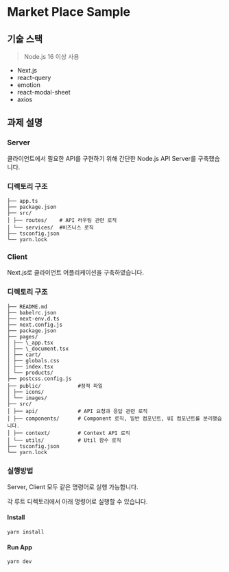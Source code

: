 # Market Place Sample

## 기술 스택

> Node.js 16 이상 사용

- Next.js
- react-query
- emotion
- react-modal-sheet
- axios

## 과제 설명

### Server

클라이언트에서 필요한 API를 구현하기 위해 간단한 Node.js API Server를 구축했습니다.

### 디렉토리 구조

```
├── app.ts
├── package.json
├── src/
│ ├── routes/    # API 라우팅 관련 로직
│ └── services/  #비즈니스 로직
├── tsconfig.json
└── yarn.lock
```

### Client

Next.js로 클라이언트 어플리케이션을 구축하였습니다.

### 디렉토리 구조

```
├── README.md
├── babelrc.json
├── next-env.d.ts
├── next.config.js
├── package.json
├── pages/
│ ├── \_app.tsx
│ ├── \_document.tsx
│ ├── cart/
│ ├── globals.css
│ ├── index.tsx
│ └── products/
├── postcss.config.js
├── public/            #정적 파일
│ ├── icons/
│ └── images/
├── src/
│ ├── api/             # API 요청과 응답 관련 로직
│ ├── components/      # Component 로직, 일반 컴포넌트, UI 컴포넌트를 분리했습니다.
│ ├── context/         # Context API 로직
│ └── utils/           # Util 함수 로직
├── tsconfig.json
└── yarn.lock
```

### 실행방법

Server, Client 모두 같은 명령어로 실행 가능합니다.

각 루트 디렉토리에서 아래 명령어로 실행할 수 있습니다.

#### Install

```shell
yarn install
```

#### Run App

```shell
yarn dev
```
